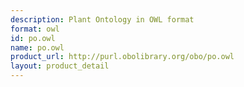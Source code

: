```yaml
---
description: Plant Ontology in OWL format
format: owl
id: po.owl
name: po.owl
product_url: http://purl.obolibrary.org/obo/po.owl
layout: product_detail
---
```

